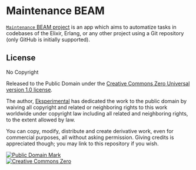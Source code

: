 # Maintenance BEAM

[`Maintenance` BEAM project](https://github.com/eksperimental/maintenance) is an app which aims to automatize tasks in codebases of the Elixir, Erlang, or any other project using a Git repository (only GitHub is initially supported).


## License

No Copyright

Released to the Public Domain under the <a rel="license"
       href="https://creativecommons.org/publicdomain/zero/1.0/">Creative Commons Zero Universal version 1.0 license</a>.

The author,
<a href="https://github.com/eksperimental" rel="dct:creator">Eksperimental</a>
has dedicated the work to the public domain by waiving all copyright and related or neighboring rights to this work worldwide under copyright law including all related and neighboring rights, to the extent allowed by law.

You can copy, modify, distribute and create derivative work, even for commercial
purposes, all without asking permission. Giving credits is appreciated though;
you may link to this repository if you wish.

  <p xmlns:dct="https://purl.org/dc/terms/">
    <a rel="license" href="https://creativecommons.org/publicdomain/mark/1.0/">
      <img src="https://i.creativecommons.org/p/mark/1.0/88x31.png"
         style="border-style: none;" alt="Public Domain Mark" />
    </a><br />
    <a rel="license"
       href="https://creativecommons.org/publicdomain/zero/1.0/">
      <img src="https://i.creativecommons.org/p/zero/1.0/88x31.png" style="border-style: none;" alt="Creative Commons Zero" />
  </p>

